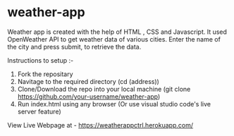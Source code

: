 # weather-app

Weather app is created with the help of HTML , CSS and Javascript. 
It used OpenWeather API to get weather data of various cities. 
Enter the name of the city and press submit, to retrieve the data. 

Instructions to setup :-

1) Fork the repositary
2) Navitage to the required directory (cd (address))
3) Clone/Download the repo into your local machine (git clone https://github.com/your-username/weather-app)
4) Run index.html using any browser (Or use visual studio code's live server feature)

View Live Webpage at - https://weatherappctrl.herokuapp.com/
